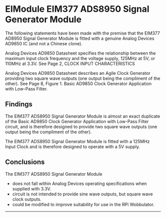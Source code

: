 

EIModule EIM377 ADS8950 Signal Generator Module
===============================================

The following statements have been made with the premise that the EIM377 AD8950 Signal Generator Module is fitted with a genuine Analog Devices AD9850 IC (and not a Chinese clone).

Analog Devices AD9850 Datasheet specifies the relationship between the maximum input clock frequency and the voltage supply, 125MHz at 5V, or 110MHz at 3.3V.
See Page 2, CLOCK INPUT CHARACTERISTICS

Analog Devices AD9850 Datasheet describes an Agile Clock Generator providing two square wave outputs (one output being the compliment of the other).
See Page 8, Figure 1. Basic AD9850 Clock Generator Application with Low-Pass Filter.


Findings
--------

The EIM377 ADS8950 Signal Generator Module is almost an exact duplicate of the Basic AD9850 Clock Generator Application with Low-Pass Filter circuit, and is therefore designed
to provide two square wave outputs (one output being the compliment of the other).

The EIM377 ADS8950 Signal Generator Module is fitted with a 125MHz Input Clock and is therefore designed to operate with a 5V supply.


Conclusions
-----------

The EIM377 ADS8950 Signal Generator Module
* does not fall within Analog Devices operating specifications when supplied with 3.3V.
* circuit is not intended to provide sine wave outputs, but square wave clock outputs.
* could be modified to improve suitability for use in the RPi Wobbulator.

- - - - - - - - - - - - - - - - - - - - - - - - - - - - - - - - - - - - - - - -
